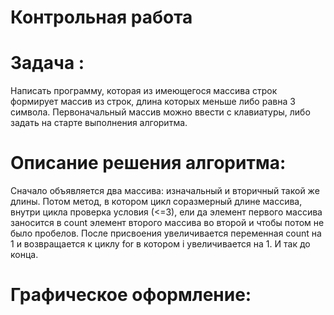 # Контрольная работа
# Задача :
Написать программу, которая из имеющегося массива строк формирует массив из строк, длина которых меньше либо равна 3 символа. Первоначальный массив можно ввести с клавиатуры, либо задать на старте выполнения алгоритма.

# Описание решения алгоритма:
Сначало объявляется два массива: изначальный и вторичный такой же длины. Потом метод, в котором цикл соразмерный длине массива, внутри цикла проверка условия (<=3), ели да элемент первого массива заносится в count элемент второго массива во второй и чтобы потом не было пробелов. После присвоения увеличивается переменная count на 1 и возвращается к циклу for в котором i увеличивается на 1. И так до конца. 

# Графическое оформление:
